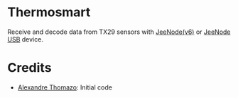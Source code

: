 # Thermosmart

Receive and decode data from TX29 sensors with [JeeNode(v6)](http://www.digitalsmarties.net/products/jeenode) or [JeeNode USB](http://www.digitalsmarties.net/products/jeenode-usb)  device.

# Credits

- [Alexandre Thomazo](http://alex.thomazo.info/2013/06/16/premiers-pas-avec-un-jeenode/): Initial code 
